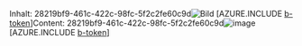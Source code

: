 <span data-ttu-id="545e5-101">Inhalt: 28219bf9-461c-422c-98fc-5f2c2fe60c9d![Bild](db880f10-a4af-4021-a14d-a3e7fa912312.png)
[AZURE.INCLUDE [b-token](e8ef2281-d3dd-4ad6-9f5e-7ee79c1fffd9.md)]</span><span class="sxs-lookup"><span data-stu-id="545e5-101">Content: 28219bf9-461c-422c-98fc-5f2c2fe60c9d![image](db880f10-a4af-4021-a14d-a3e7fa912312.png)
[AZURE.INCLUDE [b-token](e8ef2281-d3dd-4ad6-9f5e-7ee79c1fffd9.md)]</span></span>
